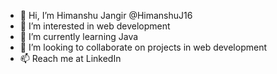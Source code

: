 - 👋 Hi, I’m Himanshu Jangir @HimanshuJ16
- 👀 I’m interested in web development
- 🌱 I’m currently learning Java
- 💞️ I’m looking to collaborate on projects in web development
- 📫 Reach me at LinkedIn
<!--
- 😄 Pronouns: ...
- ⚡ Fun fact: ...

<!---
HimanshuJ16/HimanshuJ16 is a ✨ special ✨ repository because its `README.md` (this file) appears on your GitHub profile.
You can click the Preview link to take a look at your changes.
--->
